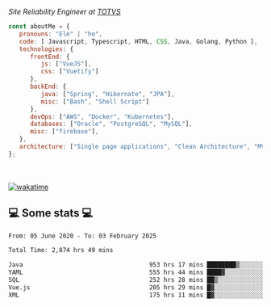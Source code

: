 <p><em>Site Reliability Engineer at <a href="https://www.totvs.com/">TOTVS</a></br>
</em></p>


```javascript
const aboutMe = {
   pronouns: "Ele" | "he",
   code: [ Javascript, Typescript, HTML, CSS, Java, Golang, Python ],
   technologies: {
      frontEnd: {
         js: ["VueJS"],
         css: ["Vuetify"]
      },
      backEnd: {
         java: ["Spring", "Hibernate", "JPA"],
         misc: ["Bash", "Shell Script"]
      },
      devOps: ["AWS", "Docker", "Kubernetes"],
      databases: ["Oracle", "PostgreSQL", "MySQL"],
      misc: ["firebase"],
   },
   architecture: ["Single page applications", "Clean Architecture", "MVC", "Microservices"],
};
```
</br></br>
[![wakatime](https://wakatime.com/badge/user/a3a8ed06-d304-4d6b-bc86-4adc418cdea7.svg)](https://wakatime.com/@a3a8ed06-d304-4d6b-bc86-4adc418cdea7)
<h2>💻 Some stats 💻</h2>

<!--START_SECTION:waka-->

```txt
From: 05 June 2020 - To: 03 February 2025

Total Time: 2,874 hrs 49 mins

Java                                   953 hrs 17 mins ████████▒░░░░░░░░░░░░░░░░   33.16 %
YAML                                   555 hrs 44 mins ████▓░░░░░░░░░░░░░░░░░░░░   19.33 %
SQL                                    252 hrs 28 mins ██▒░░░░░░░░░░░░░░░░░░░░░░   08.78 %
Vue.js                                 205 hrs 29 mins █▓░░░░░░░░░░░░░░░░░░░░░░░   07.15 %
XML                                    175 hrs 11 mins █▓░░░░░░░░░░░░░░░░░░░░░░░   06.09 %
```

<!--END_SECTION:waka-->
